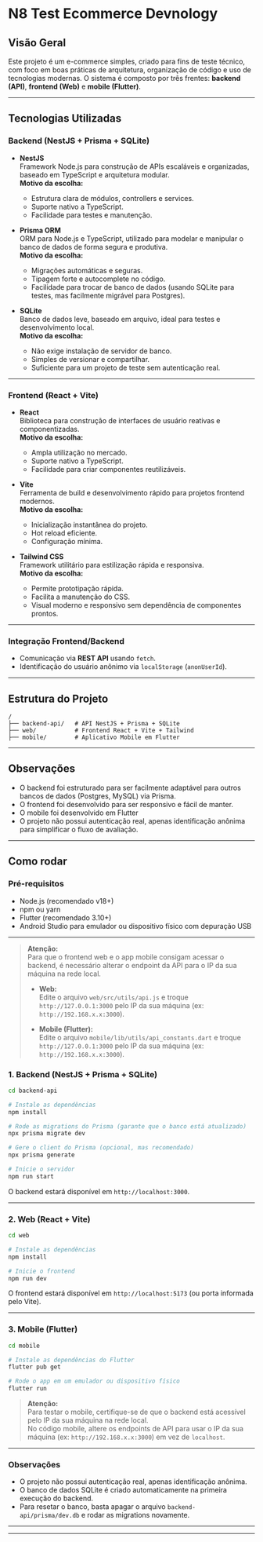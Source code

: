 # N8 Test Ecommerce Devnology

## Visão Geral

Este projeto é um e-commerce simples, criado para fins de teste técnico, com foco em boas práticas de arquitetura, organização de código e uso de tecnologias modernas. O sistema é composto por três frentes: **backend (API)**, **frontend (Web)** e **mobile (Flutter)**.

---

## Tecnologias Utilizadas

### Backend (NestJS + Prisma + SQLite)

- **NestJS**  
  Framework Node.js para construção de APIs escaláveis e organizadas, baseado em TypeScript e arquitetura modular.  
  **Motivo da escolha:**  
  - Estrutura clara de módulos, controllers e services.
  - Suporte nativo a TypeScript.
  - Facilidade para testes e manutenção.

- **Prisma ORM**  
  ORM para Node.js e TypeScript, utilizado para modelar e manipular o banco de dados de forma segura e produtiva.  
  **Motivo da escolha:**  
  - Migrações automáticas e seguras.
  - Tipagem forte e autocomplete no código.
  - Facilidade para trocar de banco de dados (usando SQLite para testes, mas facilmente migrável para Postgres).

- **SQLite**  
  Banco de dados leve, baseado em arquivo, ideal para testes e desenvolvimento local.  
  **Motivo da escolha:**  
  - Não exige instalação de servidor de banco.
  - Simples de versionar e compartilhar.
  - Suficiente para um projeto de teste sem autenticação real.

---

### Frontend (React + Vite)

- **React**  
  Biblioteca para construção de interfaces de usuário reativas e componentizadas.  
  **Motivo da escolha:**  
  - Ampla utilização no mercado.
  - Suporte nativo a TypeScript.
  - Facilidade para criar componentes reutilizáveis.

- **Vite**  
  Ferramenta de build e desenvolvimento rápido para projetos frontend modernos.  
  **Motivo da escolha:**  
  - Inicialização instantânea do projeto.
  - Hot reload eficiente.
  - Configuração mínima.

- **Tailwind CSS**  
  Framework utilitário para estilização rápida e responsiva.  
  **Motivo da escolha:**  
  - Permite prototipação rápida.
  - Facilita a manutenção do CSS.
  - Visual moderno e responsivo sem dependência de componentes prontos.

---

### Integração Frontend/Backend

- Comunicação via **REST API** usando `fetch`.
- Identificação do usuário anônimo via `localStorage` (`anonUserId`).

---

## Estrutura do Projeto

```
/
├── backend-api/   # API NestJS + Prisma + SQLite
├── web/           # Frontend React + Vite + Tailwind
├── mobile/        # Aplicativo Mobile em Flutter
```

---

## Observações

- O backend foi estruturado para ser facilmente adaptável para outros bancos de dados (Postgres, MySQL) via Prisma.
- O frontend foi desenvolvido para ser responsivo e fácil de manter.
- O mobile foi desenvolvido em Flutter
- O projeto não possui autenticação real, apenas identificação anônima para simplificar o fluxo de avaliação.

---

## Como rodar

### Pré-requisitos

- Node.js (recomendado v18+)
- npm ou yarn
- Flutter (recomendado 3.10+)
- Android Studio para emulador ou dispositivo físico com depuração USB

---

> **Atenção:**  
> Para que o frontend web e o app mobile consigam acessar o backend, é necessário alterar o endpoint da API para o IP da sua máquina na rede local.
>
> - **Web:**  
>   Edite o arquivo `web/src/utils/api.js` e troque `http://127.0.0.1:3000` pelo IP da sua máquina (ex: `http://192.168.x.x:3000`).
>
> - **Mobile (Flutter):**  
>   Edite o arquivo `mobile/lib/utils/api_constants.dart` e troque `http://127.0.0.1:3000` pelo IP da sua máquina (ex: `http://192.168.x.x:3000`).
>

### 1. Backend (NestJS + Prisma + SQLite)

```bash
cd backend-api

# Instale as dependências
npm install

# Rode as migrations do Prisma (garante que o banco está atualizado)
npx prisma migrate dev

# Gere o client do Prisma (opcional, mas recomendado)
npx prisma generate

# Inicie o servidor
npm run start
```

O backend estará disponível em `http://localhost:3000`.

---

### 2. Web (React + Vite)

```bash
cd web

# Instale as dependências
npm install

# Inicie o frontend
npm run dev
```

O frontend estará disponível em `http://localhost:5173` (ou porta informada pelo Vite).

---

### 3. Mobile (Flutter)

```bash
cd mobile

# Instale as dependências do Flutter
flutter pub get

# Rode o app em um emulador ou dispositivo físico
flutter run
```

> **Atenção:**  
> Para testar o mobile, certifique-se de que o backend está acessível pelo IP da sua máquina na rede local.  
> No código mobile, altere os endpoints de API para usar o IP da sua máquina (ex: `http://192.168.x.x:3000`) em vez de `localhost`.

---

### Observações

- O projeto não possui autenticação real, apenas identificação anônima.
- O banco de dados SQLite é criado automaticamente na primeira execução do backend.
- Para resetar o banco, basta apagar o arquivo `backend-api/prisma/dev.db` e rodar as migrations novamente.

---

---